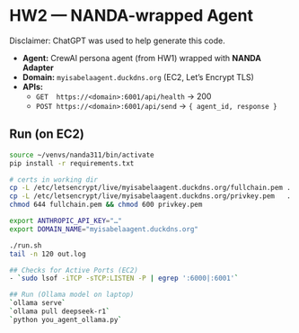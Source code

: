 # HW2 — NANDA-wrapped Agent

Disclaimer: ChatGPT was used to help generate this code.

- **Agent:** CrewAI persona agent (from HW1) wrapped with **NANDA Adapter**  
- **Domain:** `myisabelaagent.duckdns.org` (EC2, Let’s Encrypt TLS)  
- **APIs:**  
  - `GET  https://<domain>:6001/api/health` → 200  
  - `POST https://<domain>:6001/api/send`   → `{ agent_id, response }`

## Run (on EC2)
```bash
source ~/venvs/nanda311/bin/activate
pip install -r requirements.txt

# certs in working dir
cp -L /etc/letsencrypt/live/myisabelaagent.duckdns.org/fullchain.pem .
cp -L /etc/letsencrypt/live/myisabelaagent.duckdns.org/privkey.pem   .
chmod 644 fullchain.pem && chmod 600 privkey.pem

export ANTHROPIC_API_KEY="…"
export DOMAIN_NAME="myisabelaagent.duckdns.org"

./run.sh
tail -n 120 out.log

## Checks for Active Ports (EC2)
- `sudo lsof -iTCP -sTCP:LISTEN -P | egrep ':6000|:6001'`

## Run (Ollama model on laptop)
`ollama serve`
`ollama pull deepseek-r1`
`python you_agent_ollama.py`
